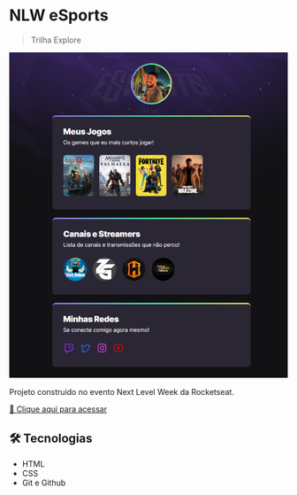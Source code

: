 # NLW eSports 
> Trilha Explore

![preview](./.github/preview.png)

Projeto construido no evento Next Level Week da Rocketseat.

[🔗 Clique aqui para acessar](https://oguilhermelopes.github.io/nlw/)

## 🛠 Tecnologias
- HTML
- CSS
- Git e Github
